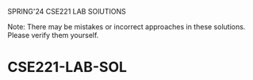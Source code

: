
SPRING'24 CSE221 LAB SOlUTIONS

Note: There may be mistakes or incorrect approaches in these solutions. Please verify them yourself.

# CSE221-LAB-SOL

